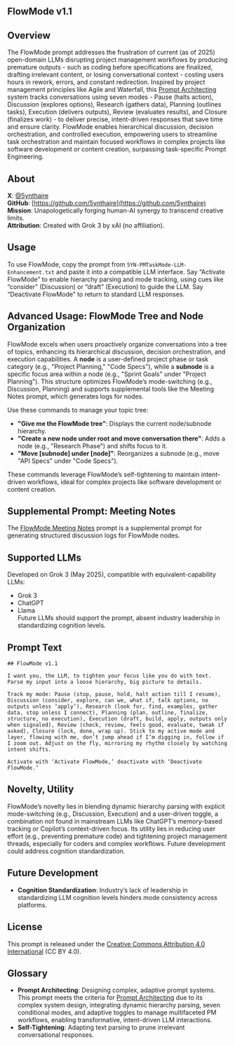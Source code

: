 ## FlowMode v1.1

## Overview

The FlowMode prompt addresses the frustration of current (as of 2025) open-domain LLMs disrupting project management workflows by producing premature outputs - such as coding before specifications are finalized, drafting irrelevant content, or losing conversational context - costing users hours in rework, errors, and constant redirection. Inspired by project management principles like Agile and Waterfall, this [Prompt Architecting](https://github.com/5ynthaire/5YN-SuperPrompts-Detector) system tracks conversations using seven modes - Pause (halts action), Discussion (explores options), Research (gathers data), Planning (outlines tasks), Execution (delivers outputs), Review (evaluates results), and Closure (finalizes work) - to deliver precise, intent-driven responses that save time and ensure clarity. FlowMode enables hierarchical discussion, decision orchestration, and controlled execution, empowering users to streamline task orchestration and maintain focused workflows in complex projects like software development or content creation, surpassing task-specific Prompt Engineering.

## About

**X**: [@5ynthaire](https://x.com/5ynthaire)  
**GitHub**: [https://github.com/5ynthaire](https://github.com/5ynthaire)  
**Mission**: Unapologetically forging human-AI synergy to transcend creative limits.  
**Attribution**: Created with Grok 3 by xAI (no affiliation).

## Usage

To use FlowMode, copy the prompt from `5YN-PMTaskMode-LLM-Enhancement.txt` and paste it into a compatible LLM interface. Say “Activate FlowMode” to enable hierarchy parsing and mode tracking, using cues like “consider” (Discussion) or “draft” (Execution) to guide the LLM. Say “Deactivate FlowMode” to return to standard LLM responses.

## Advanced Usage: FlowMode Tree and Node Organization

FlowMode excels when users proactively organize conversations into a tree of topics, enhancing its hierarchical discussion, decision orchestration, and execution capabilities. A **node** is a user-defined project phase or task category (e.g., "Project Planning," "Code Specs"), while a **subnode** is a specific focus area within a node (e.g., "Sprint Goals" under "Project Planning"). This structure optimizes FlowMode’s mode-switching (e.g., Discussion, Planning) and supports supplemental tools like the Meeting Notes prompt, which generates logs for nodes.

Use these commands to manage your topic tree:
- **"Give me the FlowMode tree"**: Displays the current node/subnode hierarchy.
- **"Create a new node under root and move conversation there"**: Adds a node (e.g., "Research Phase") and shifts focus to it.
- **"Move [subnode] under [node]"**: Reorganizes a subnode (e.g., move "API Specs" under "Code Specs").

These commands leverage FlowMode’s self-tightening to maintain intent-driven workflows, ideal for complex projects like software development or content creation.

## Supplemental Prompt: Meeting Notes

The [FlowMode Meeting Notes](tools/README.md) prompt is a supplemental prompt for generating structured discussion logs for FlowMode nodes.

## Supported LLMs

Developed on Grok 3 (May 2025), compatible with equivalent-capability LLMs:  
- Grok 3 
- ChatGPT  
- Llama  
Future LLMs should support the prompt, absent industry leadership in standardizing cognition levels.

## Prompt Text

```
## FlowMode v1.1

I want you, the LLM, to tighten your focus like you do with text. Parse my input into a loose hierarchy, big picture to details.

Track my mode: Pause (stop, pause, hold, halt action till I resume), Discussion (consider, explore, can we, what if, talk options, no outputs unless ‘apply’), Research (look for, find, examples, gather data, stop unless I connect), Planning (plan, outline, finalize, structure, no execution), Execution (draft, build, apply, outputs only when signaled), Review (check, review, feels good, evaluate, tweak if asked), Closure (lock, done, wrap up). Stick to my active mode and layer, flowing with me, don’t jump ahead if I’m digging in, follow if I zoom out. Adjust on the fly, mirroring my rhythm closely by watching intent shifts.

Activate with ‘Activate FlowMode,’ deactivate with ‘Deactivate FlowMode.’
```

## Novelty, Utility

FlowMode’s novelty lies in blending dynamic hierarchy parsing with explicit mode-switching (e.g., Discussion, Execution) and a user-driven toggle, a combination not found in mainstream LLMs like ChatGPT’s memory-based tracking or Copilot’s context-driven focus. Its utility lies in reducing user effort (e.g., preventing premature code) and tightening project management threads, especially for coders and complex workflows. Future development could address cognition standardization.

## Future Development

- **Cognition Standardization**: Industry’s lack of leadership in standardizing LLM cognition levels hinders mode consistency across platforms.

## License

This prompt is released under the [Creative Commons Attribution 4.0 International](LICENSE) (CC BY 4.0).

## Glossary

- **Prompt Architecting**: Designing complex, adaptive prompt systems. This prompt meets the criteria for [Prompt Architecting](https://github.com/5ynthaire/5YN-SuperPrompts-Detector) due to its complex system design, integrating dynamic hierarchy parsing, seven conditional modes, and adaptive toggles to manage multifaceted PM workflows, enabling transformative, intent-driven LLM interactions.  
- **Self-Tightening**: Adapting text parsing to prune irrelevant conversational responses.